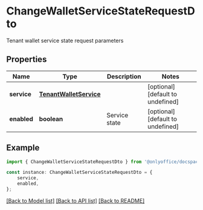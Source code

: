 # ChangeWalletServiceStateRequestDto

Tenant wallet service state request parameters

## Properties

Name | Type | Description | Notes
------------ | ------------- | ------------- | -------------
**service** | [**TenantWalletService**](TenantWalletService.md) |  | [optional] [default to undefined]
**enabled** | **boolean** | Service state | [optional] [default to undefined]

## Example

```typescript
import { ChangeWalletServiceStateRequestDto } from '@onlyoffice/docspace-api-sdk';

const instance: ChangeWalletServiceStateRequestDto = {
    service,
    enabled,
};
```

[[Back to Model list]](../README.md#documentation-for-models) [[Back to API list]](../README.md#documentation-for-api-endpoints) [[Back to README]](../README.md)
